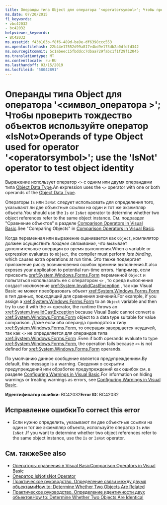 ```yaml
---
title: Операнды типа Object для оператора '<operatorsymbol>'; Чтобы проверить тождество объектов используйте оператор «IsNot»
ms.date: 07/20/2015
f1_keywords:
- vbc42032
- bc42032
helpviewer_keywords:
- BC42032
ms.assetid: f43b163b-f8f6-489d-ba9e-df6398ccc553
ms.openlocfilehash: 22b44e17552d99a817e4bd9e173db2a0dfdfd342
ms.sourcegitcommit: 5c1abeec15fbddcc7dbaa729fabc1f1f29f12045
ms.translationtype: MT
ms.contentlocale: ru-RU
ms.lasthandoff: 03/15/2019
ms.locfileid: "58042891"
---
```

# <a name="operands-of-type-object-used-for-operator-operatorsymbol-use-the-isnot-operator-to-test-object-identity"></a><span data-ttu-id="9d37d-102">Операнды типа Object для оператора '\<символ_оператора >'; Чтобы проверить тождество объектов используйте оператор «IsNot»</span><span class="sxs-lookup"><span data-stu-id="9d37d-102">Operands of type Object used for operator '\<operatorsymbol>'; use the 'IsNot' operator to test object identity</span></span>
<span data-ttu-id="9d37d-103">Выражение использует оператор `<>` с одним или двумя операндами типа [Object Data Type](../../visual-basic/language-reference/data-types/object-data-type.md).</span><span class="sxs-lookup"><span data-stu-id="9d37d-103">An expression uses the `<>` operator with one or both operands of the [Object Data Type](../../visual-basic/language-reference/data-types/object-data-type.md).</span></span>  
  
 <span data-ttu-id="9d37d-104">Операторы `Is` или `IsNot` следует использовать для определения того, указывают ли две объектные ссылки на один и тот же экземпляр объекта.</span><span class="sxs-lookup"><span data-stu-id="9d37d-104">You should use the `Is` or `IsNot` operator to determine whether two object references refer to the same object instance.</span></span> <span data-ttu-id="9d37d-105">См. подраздел "Сравнение объектов" в разделе [Comparison Operators in Visual Basic](../../visual-basic/programming-guide/language-features/operators-and-expressions/comparison-operators.md).</span><span class="sxs-lookup"><span data-stu-id="9d37d-105">See "Comparing Objects" in [Comparison Operators in Visual Basic](../../visual-basic/programming-guide/language-features/operators-and-expressions/comparison-operators.md).</span></span>  
  
 <span data-ttu-id="9d37d-106">Когда переменная или выражение оценивается как `Object`, компилятор должен осуществить *позднее связывание*, что вызывает дополнительные операции во время выполнения.</span><span class="sxs-lookup"><span data-stu-id="9d37d-106">When a variable or expression evaluates to `Object`, the compiler must perform *late binding*, which causes extra operations at run time.</span></span> <span data-ttu-id="9d37d-107">Это также подвергает приложение риску возникновения ошибок времени выполнения.</span><span class="sxs-lookup"><span data-stu-id="9d37d-107">It also exposes your application to potential run-time errors.</span></span> <span data-ttu-id="9d37d-108">Например, если присвоить <xref:System.Windows.Forms.Form> переменной `Object` и попытаться использовать ее с оператором `<>` , то среда выполнения создаст исключение <xref:System.InvalidCastException> , так как Visual Basic не может преобразовать объект <xref:System.Windows.Forms.Form> в тип данных, подходящий для сравнения значений.</span><span class="sxs-lookup"><span data-stu-id="9d37d-108">For example, if you assign a <xref:System.Windows.Forms.Form> to an `Object` variable and then try to use it with the `<>` operator, the runtime throws an <xref:System.InvalidCastException> because Visual Basic cannot convert a <xref:System.Windows.Forms.Form> object to a data type suitable for value comparison.</span></span> <span data-ttu-id="9d37d-109">Даже если оба операнда приводятся к типу <xref:System.Windows.Forms.Form>, то операция завершается неудачей, так как `<>` не определяется для операндов типа <xref:System.Windows.Forms.Form> .</span><span class="sxs-lookup"><span data-stu-id="9d37d-109">Even if both operands evaluate to type <xref:System.Windows.Forms.Form>, the operation fails because `<>` is not defined for <xref:System.Windows.Forms.Form> operands.</span></span>  
  
 <span data-ttu-id="9d37d-110">По умолчанию данное сообщение является предупреждением.</span><span class="sxs-lookup"><span data-stu-id="9d37d-110">By default, this message is a warning.</span></span> <span data-ttu-id="9d37d-111">Сведения о сокрытии предупреждений или обработке предупреждений как ошибок см. в разделе [Configuring Warnings in Visual Basic](/visualstudio/ide/configuring-warnings-in-visual-basic).</span><span class="sxs-lookup"><span data-stu-id="9d37d-111">For information on hiding warnings or treating warnings as errors, see [Configuring Warnings in Visual Basic](/visualstudio/ide/configuring-warnings-in-visual-basic).</span></span>  
  
 <span data-ttu-id="9d37d-112">**Идентификатор ошибки:** BC42032</span><span class="sxs-lookup"><span data-stu-id="9d37d-112">**Error ID:** BC42032</span></span>  
  
## <a name="to-correct-this-error"></a><span data-ttu-id="9d37d-113">Исправление ошибки</span><span class="sxs-lookup"><span data-stu-id="9d37d-113">To correct this error</span></span>  
  
-   <span data-ttu-id="9d37d-114">Если нужно определить, указывают ли две объектные ссылки на один и тот же экземпляр объекта, используйте оператор `Is` или `IsNot` .</span><span class="sxs-lookup"><span data-stu-id="9d37d-114">If you want to determine whether two object references refer to the same object instance, use the `Is` or `IsNot` operator.</span></span>  
  
## <a name="see-also"></a><span data-ttu-id="9d37d-115">См. также</span><span class="sxs-lookup"><span data-stu-id="9d37d-115">See also</span></span>

- [<span data-ttu-id="9d37d-116">Операторы сравнения в Visual Basic</span><span class="sxs-lookup"><span data-stu-id="9d37d-116">Comparison Operators in Visual Basic</span></span>](../../visual-basic/programming-guide/language-features/operators-and-expressions/comparison-operators.md)
- [<span data-ttu-id="9d37d-117">Оператор IsNot</span><span class="sxs-lookup"><span data-stu-id="9d37d-117">IsNot Operator</span></span>](../../visual-basic/language-reference/operators/isnot-operator.md)
- [<span data-ttu-id="9d37d-118">Практическое руководство. Определение связи между двумя объектами</span><span class="sxs-lookup"><span data-stu-id="9d37d-118">How to: Determine Whether Two Objects Are Related</span></span>](../../visual-basic/programming-guide/language-features/variables/how-to-determine-whether-two-objects-are-related.md)
- [<span data-ttu-id="9d37d-119">Практическое руководство. Определение идентичности двух объектов</span><span class="sxs-lookup"><span data-stu-id="9d37d-119">How to: Determine Whether Two Objects Are Identical</span></span>](../../visual-basic/programming-guide/language-features/variables/how-to-determine-whether-two-objects-are-identical.md)
